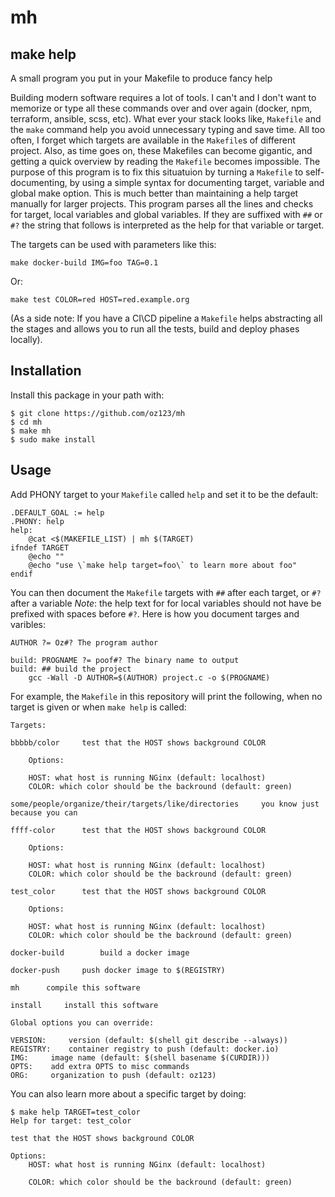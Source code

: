 # mh

## make help

A small program you put in your Makefile to produce fancy help

Building modern software requires a lot of tools. I can't and I don't want
to memorize or type all these commands over and over again (docker, npm,
terraform, ansible, scss, etc). What ever your stack looks like, ``Makefile``
and the ``make`` command help you avoid unnecessary typing and save time.
All too often, I forget which targets are available in the `Makefile`s of
different project. Also, as time goes on, these Makefiles can become gigantic,
and getting a quick overview by reading the `Makefile` becomes impossible.
The purpose of this program is to fix this situatuion by turning a `Makefile`
to self-documenting, by using a simple syntax for documenting target, variable
and global make option.
This is much better than maintaining a help target manually for larger projects.
This program parses all the lines and checks for target, local variables
and global variables. If they are suffixed with `##` or `#?` the string that
follows is interpreted as the help for that variable or target.

The targets can be used with parameters like this:

```
make docker-build IMG=foo TAG=0.1
```

Or:

```
make test COLOR=red HOST=red.example.org
```

(As a side note: If you have a CI\CD pipeline a `Makefile` helps abstracting all
the stages and allows you to run all the tests, build and deploy phases locally).

## Installation

Install this package in your path with:
```
$ git clone https://github.com/oz123/mh
$ cd mh
$ make mh
$ sudo make install
```

## Usage

Add PHONY target to your `Makefile` called `help` and set it to be the default:
```
.DEFAULT_GOAL := help
.PHONY: help
help:
	@cat <$(MAKEFILE_LIST) | mh $(TARGET)
ifndef TARGET
	@echo ""
	@echo "use \`make help target=foo\` to learn more about foo"
endif
```

You can then document the `Makefile` targets with `##` after each target,
or `#?` after a variable
*Note*: the help text for for local variables should not have be prefixed
with spaces before `#?`.
Here is how you document targes and varibles:

```
AUTHOR ?= Oz#? The program author

build: PROGNAME ?= poof#? The binary name to output
build: ## build the project
    gcc -Wall -D AUTHOR=$(AUTHOR) project.c -o $(PROGNAME)
```

For example, the `Makefile` in this repository will print the following,
when no target is given or when `make help` is called:

```
Targets:

bbbbb/color		test that the HOST shows background COLOR

	Options:

	HOST: what host is running NGinx (default: localhost)
	COLOR: which color should be the backround (default: green)

some/people/organize/their/targets/like/directories		you know just because you can

ffff-color		test that the HOST shows background COLOR

	Options:

	HOST: what host is running NGinx (default: localhost)
	COLOR: which color should be the backround (default: green)

test_color		test that the HOST shows background COLOR

	Options:

	HOST: what host is running NGinx (default: localhost)
	COLOR: which color should be the backround (default: green)

docker-build		build a docker image

docker-push		push docker image to $(REGISTRY)

mh		compile this software

install		install this software

Global options you can override:

VERSION:	 version (default: $(shell git describe --always))
REGISTRY:	 container registry to push (default: docker.io)
IMG:	 image name (default: $(shell basename $(CURDIR)))
OPTS:	 add extra OPTS to misc commands
ORG:	 organization to push (default: oz123)
```

You can also learn more about a specific target by doing:

```
$ make help TARGET=test_color
Help for target: test_color

test that the HOST shows background COLOR

Options:
	HOST: what host is running NGinx (default: localhost)

	COLOR: which color should be the backround (default: green)
```
